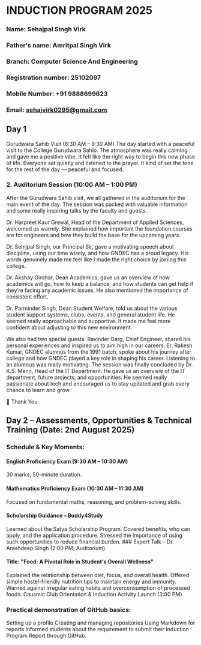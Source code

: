 # INDUCTION PROGRAM 2025 
### Name: Sehajpal Singh Virk
### Father's name: Amritpal Singh Virk
### Branch: Computer Science And Engineering
### Registration number: 25102097
### Mobile Number: +91 9888699623
### Email: sehajvirk0295@gmail.com



## Day 1
Gurudwara Sahib Visit (8:30 AM – 9:30 AM) The day started with a peaceful visit to the College Gurudwara Sahib. The atmosphere was really calming and gave me a positive vibe. It felt like the right way to begin this new phase of life. Everyone sat quietly and listened to the prayer. It kind of set the tone for the rest of the day — peaceful and focused.

### 2. Auditorium Session (10:00 AM – 1:00 PM)
After the Gurudwara Sahib visit, we all gathered in the auditorium for the main event of the day. The session was packed with valuable information and some really inspiring talks by the faculty and guests.

Dr. Harpreet Kaur Grewal, Head of the Department of Applied Sciences, welcomed us warmly. She explained how important the foundation courses are for engineers and how they build the base for the upcoming years.

Dr. Sehijpal Singh, our Principal Sir, gave a motivating speech about discipline, using our time wisely, and how GNDEC has a proud legacy. His words genuinely made me feel like I made the right choice by joining this college.

Dr. Akshay Girdhar, Dean Academics, gave us an overview of how academics will go, how to keep a balance, and how students can get help if they’re facing any academic issues. He also mentioned the importance of consistent effort.

Dr. Parminder Singh, Dean Student Welfare, told us about the various student support systems, clubs, events, and general student life. He seemed really approachable and supportive. It made me feel more confident about adjusting to this new environment.

We also had two special guests: Ravinder Garg, Chief Engineer, shared his personal experiences and inspired us to aim high in our careers. Er. Rakesh Kumar, GNDEC alumnus from the 1991 batch, spoke about his journey after college and how GNDEC played a key role in shaping his career. Listening to an alumnus was really motivating. The session was finally concluded by Dr. K.S. Mann, Head of the IT Department. He gave us an overview of the IT department, future projects, and opportunities. He seemed really passionate about tech and encouraged us to stay updated and grab every chance to learn and grow.

🙏 Thank You

## Day 2 – Assessments, Opportunities & Technical Training (Date: 2nd August 2025)

### Schedule & Key Moments:
#### English Proficiency Exam (9:30 AM – 10:30 AM)

30 marks, 50-minute duration.
#### Mathematics Proficiency Exam (10:30 AM – 11:30 AM)

Focused on fundamental maths, reasoning, and problem-solving skills.
#### Scholarship Guidance – Buddy4Study

Learned about the Satya Scholarship Program.
Covered benefits, who can apply, and the application procedure.
Stressed the importance of using such opportunities to reduce financial burden.
### Expert Talk – Dr. Arashdeep Singh (2:00 PM, Auditorium)

 #### Title: "Food: A Pivotal Role in Student's Overall Wellness"
Explained the relationship between diet, focus, and overall health.
Offered simple hostel-friendly nutrition tips to maintain energy and immunity.
Warned against irregular eating habits and overconsumption of processed foods.
Causmic Club Orientation & Induction Activity Launch (3:00 PM)

### Practical demonstration of GitHub basics:
Setting up a profile
Creating and managing repositories
Using Markdown for reports
Informed students about the requirement to submit their Induction Program Report through GitHub.


